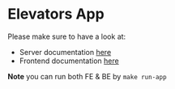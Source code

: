 # Elevators App

Please make sure to have a look at:

- Server documentation [here](./server/README.md)
- Frontend documentation [here](./frontend/README.md)

**Note** you can run both FE & BE by `make run-app`
